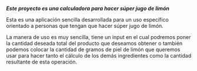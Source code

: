 **_Este proyecto es una calculadora para hacer súper jugo de limón_**

Esta es una aplicación sencilla desarrollada para un uso específico orientado a personas que tengan que hacer súper jugo de limón.

La manera de uso es muy sencilla, tiene un input en el cual podremos poner la cantidad deseada total del producto que deseamos obtener o también podemos colocar la cantidad de gramos de piel de limón que queremos usar para hacer tanto el cálculo de los demás ingredientes como la cantidad resultante de esta operación.

